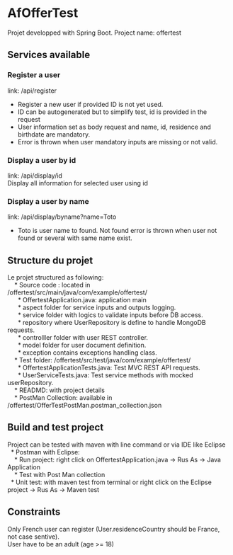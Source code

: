 # AfOfferTest

Projet developped with Spring Boot.
Project name: offertest

## Services available
### Register a user
link: /api/register  
* Register a new user if provided ID is not yet used.  
* ID can be autogenerated but to simplify test, id is provided in the request  
* User information set as body request and name, id, residence and birthdate are mandatory.  
* Error is thrown when user mandatory inputs are missing or not valid.  

### Display a user by id
link: /api/display/id  
Display all information for selected user using id 

### Display a user by name
link: /api/display/byname?name=Toto  
* Toto is user name to found. Not found error is thrown when user not found or several with same name exist.

## Structure du projet 
Le projet structured as following:  
&nbsp;&nbsp;&nbsp;&nbsp;* Source code : located in /offertest/src/main/java/com/example/offertest/  
&nbsp;&nbsp;&nbsp;&nbsp;&nbsp;&nbsp;* OffertestApplication.java: application main  
&nbsp;&nbsp;&nbsp;&nbsp;&nbsp;&nbsp;* aspect folder for service inputs and outputs logging.  
&nbsp;&nbsp;&nbsp;&nbsp;&nbsp;&nbsp;* service folder with logics to validate inputs before DB access.  
&nbsp;&nbsp;&nbsp;&nbsp;&nbsp;&nbsp;* repository where UserRepository is define to handle MongoDB requests.  
&nbsp;&nbsp;&nbsp;&nbsp;&nbsp;&nbsp;* controlller folder with user REST controller.  
&nbsp;&nbsp;&nbsp;&nbsp;&nbsp;&nbsp;* model folder for user document definition.  
&nbsp;&nbsp;&nbsp;&nbsp;&nbsp;&nbsp;* exception contains exceptions handling class.  
&nbsp;&nbsp;&nbsp;&nbsp;* Test folder: /offertest/src/test/java/com/example/offertest/  
&nbsp;&nbsp;&nbsp;&nbsp;&nbsp;&nbsp;* OffertestApplicationTests.java: Test MVC REST API requests.  
&nbsp;&nbsp;&nbsp;&nbsp;&nbsp;&nbsp;* UserServiceTests.java: Test service methods with mocked userRepository.  
&nbsp;&nbsp;&nbsp;&nbsp;* READMD: with project details  
&nbsp;&nbsp;&nbsp;&nbsp;* PostMan Collection: available in /offertest/OfferTestPostMan.postman_collection.json  

## Build and test project  
Project can be tested with maven with line command or via IDE like Eclipse  
&nbsp;&nbsp;* Postman with Eclipse:  
&nbsp;&nbsp;&nbsp;&nbsp;* Run project: right click on OffertestApplication.java -> Rus As -> Java Application  
&nbsp;&nbsp;&nbsp;&nbsp;* Test with Post Man collection  
&nbsp;&nbsp;* Unit test: with maven test from terminal or right click on the Eclipse project -> Rus As -> Maven test  
  
## Constraints
Only French user can register (User.residenceCountry should be France, not case sentive).  
User have to be an adult (age >= 18)  
